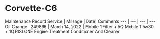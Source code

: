 # Corvette-C6


Maintenance Record
Service | Mileage | Date| Comments 
--- | --- | --- | --- 
Oil Change | 249866 | March 14, 2022 | Mobile 1 Filter + 5Q Mobile 1 5w30 + 1Q RISLONE Engine Treatment Conditioner And Cleaner 

